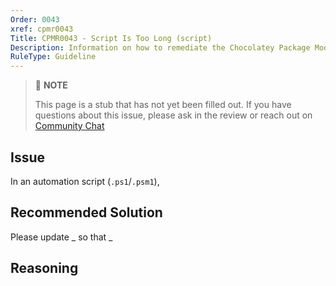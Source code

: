 ```yaml
---
Order: 0043
xref: cpmr0043
Title: CPMR0043 - Script Is Too Long (script)
Description: Information on how to remediate the Chocolatey Package Moderation Rule 0043
RuleType: Guideline
---
```


<?! Include "../../../../../shared/package-validator-rule-guideline.txt" /?>

> :memo: **NOTE**
>
> This page is a stub that has not yet been filled out. If you have questions about this issue, please ask in the review or reach out on [Community Chat](https://ch0.co/community)

## Issue

In an automation script (`.ps1`/`.psm1`),

## Recommended Solution

Please update _ so that _

## Reasoning
